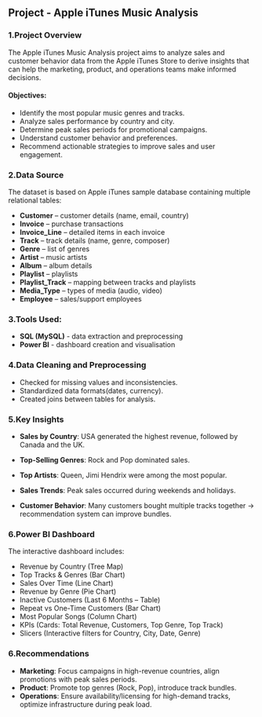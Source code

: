 ## Project  - Apple iTunes Music Analysis 

### 1.Project Overview
The Apple iTunes Music Analysis project aims to analyze sales and customer behavior data from the Apple iTunes Store to derive insights that can help the marketing, product, and operations teams make informed decisions.

#### Objectives: 
- Identify the most popular music genres and tracks. 
- Analyze sales performance by country and city. 
- Determine peak sales periods for promotional campaigns.
- Understand customer behavior and preferences.
- Recommend actionable strategies to improve sales and user engagement.

### 2.Data Source
The dataset is based on Apple iTunes sample database containing multiple relational tables:

- **Customer** – customer details (name, email, country)
- **Invoice** – purchase transactions
- **Invoice_Line** – detailed items in each invoice
- **Track** – track details (name, genre, composer)
- **Genre** – list of genres
- **Artist** – music artists
- **Album** – album details
- **Playlist** – playlists
- **Playlist_Track** – mapping between tracks and playlists
- **Media_Type** – types of media (audio, video)
- **Employee** – sales/support employees

### 3.Tools Used:
- **SQL (MySQL)** - data extraction and preprocessing
- **Power BI** - dashboard creation and visualisation

### 4.Data Cleaning and Preprocessing
- Checked for missing values and inconsistencies.
- Standardized data formats(dates, currency).
- Created joins between tables for analysis.

### 5.Key Insights

- **Sales by Country**: USA generated the highest revenue, followed by Canada and the UK.

- **Top-Selling Genres**: Rock and Pop dominated sales.

- **Top Artists**: Queen, Jimi Hendrix were among the most popular.

- **Sales Trends**: Peak sales occurred during weekends and holidays.

- **Customer Behavior**: Many customers bought multiple tracks together → recommendation system can improve bundles.


### 6.Power BI Dashboard

The interactive dashboard includes:

- Revenue by Country (Tree Map)
- Top Tracks & Genres (Bar Chart)
- Sales Over Time (Line Chart)
- Revenue by Genre (Pie Chart)
- Inactive Customers (Last 6 Months – Table)
- Repeat vs One-Time Customers (Bar Chart)
- Most Popular Songs (Column Chart)
- KPIs (Cards: Total Revenue, Customers, Top Genre, Top Track)
- Slicers (Interactive filters for Country, City, Date, Genre)

### 6.Recommendations

- **Marketing**: Focus campaigns in high-revenue countries, align promotions with peak sales periods.
- **Product**: Promote top genres (Rock, Pop), introduce track bundles.
- **Operations**: Ensure availability/licensing for high-demand tracks, optimize infrastructure during peak load.
